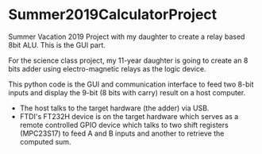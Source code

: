 # Summer2019CalculatorProject
Summer Vacation 2019 Project with my daughter to create a relay based 8bit ALU. This is the GUI part.

For the science class project, my 11-year daughter is going to create an 8 bits adder using
electro-magnetic relays as the logic device.

This python code is the GUI and communication interface to feed two 8-bit inputs
and display the 9-bit (8 bits with carry) result on a host computer.

* The host talks to the target hardware (the adder) via USB.
* FTDI's FT232H device is on the target hardware which serves as a remote controlled
  GPIO device which talks to two shift registers (MPC23S17) to feed A and B inputs and
  another to retrieve the computed sum.
